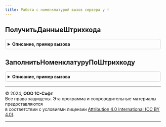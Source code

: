 ```yaml
---
title: Работа с номенклатурой вызов сервера у т
---
```



## ПолучитьДанныеШтрихкода
<details style="margin: 1em 0; padding: 0.5em; border: 1px solid #ccc; border-radius: 6px;">

<summary style="font-weight: bold; cursor: pointer;">Описание, пример вызова</summary>

```bsl

Функция ПолучитьДанныеШтрихкода(Штрихкод) Экспорт
```

Пример вызова
```bsl
Результат = РаботаСНоменклатуройВызовСервераУТ.ПолучитьДанныеШтрихкода(Штрихкод) 
```
</details>

## ЗаполнитьНоменклатуруПоШтрихкоду
<details style="margin: 1em 0; padding: 0.5em; border: 1px solid #ccc; border-radius: 6px;">

<summary style="font-weight: bold; cursor: pointer;">Описание, пример вызова</summary>

```bsl

Процедура ЗаполнитьНоменклатуруПоШтрихкоду(Форма, Номенклатура) Экспорт
```

Пример вызова
```bsl
РаботаСНоменклатуройВызовСервераУТ.ЗаполнитьНоменклатуруПоШтрихкоду(Форма, Номенклатура) 
```
</details>

---

© 2024, **ООО 1С-Софт**  
Все права защищены. Эта программа и сопроводительные материалы предоставляются  
в соответствии с условиями лицензии [Attribution 4.0 International (CC BY 4.0)](https://creativecommons.org/licenses/by/4.0/legalcode).

---
